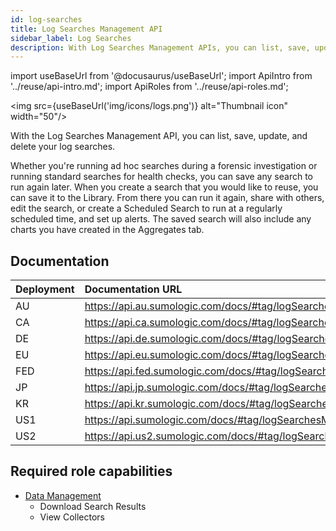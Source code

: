 ```yaml
---
id: log-searches
title: Log Searches Management API
sidebar_label: Log Searches
description: With Log Searches Management APIs, you can list, save, update, and delete your log searches.
---
```


import useBaseUrl from '@docusaurus/useBaseUrl';
import ApiIntro from '../reuse/api-intro.md';
import ApiRoles from '../reuse/api-roles.md';

<img src={useBaseUrl('img/icons/logs.png')} alt="Thumbnail icon" width="50"/>

With the Log Searches Management API, you can list, save, update, and delete your log searches.

Whether you're running ad hoc searches during a forensic investigation or running standard searches for health checks, you can save any search to run again later. When you create a search that you would like to reuse, you can save it to the Library. From there you can run it again, share with others, edit the search, or create a Scheduled Search to run at a regularly scheduled time, and set up alerts. The saved search will also include any charts you have created in the Aggregates tab.

## Documentation

<ApiIntro/>

| Deployment | Documentation URL                                        |
|:------------|:--------------------------------------------------------|
| AU         | https://api.au.sumologic.com/docs/#tag/logSearchesManagement  |
| CA         | https://api.ca.sumologic.com/docs/#tag/logSearchesManagement  |
| DE         | https://api.de.sumologic.com/docs/#tag/logSearchesManagement  |
| EU         | https://api.eu.sumologic.com/docs/#tag/logSearchesManagement  |
| FED        | https://api.fed.sumologic.com/docs/#tag/logSearchesManagement |
| JP         | https://api.jp.sumologic.com/docs/#tag/logSearchesManagement  |
| KR         | https://api.kr.sumologic.com/docs/#tag/logSearchesManagement  |
| US1        | https://api.sumologic.com/docs/#tag/logSearchesManagement     |
| US2        | https://api.us2.sumologic.com/docs/#tag/logSearchesManagement |

## Required role capabilities

<ApiRoles/>

* [Data Management](/docs/manage/users-roles/roles/role-capabilities/#data-management)
    * Download Search Results
    * View Collectors

